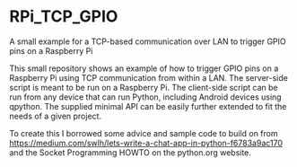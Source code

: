 # RPi_TCP_GPIO
A small example for a TCP-based communication over LAN to trigger GPIO pins on a Raspberry Pi

This small repository shows an example of how to trigger GPIO pins on a Raspberry Pi using TCP communication from within a LAN. The server-side script is meant to be run on a Raspberry Pi. The client-side script can be run from any device that can run Python, including Android devices using qpython. The supplied minimal API can be easily further extended to fit the needs of a given project.

To create this I borrowed some advice and sample code to build on from https://medium.com/swlh/lets-write-a-chat-app-in-python-f6783a9ac170 and the Socket Programming HOWTO on the python.org website.
